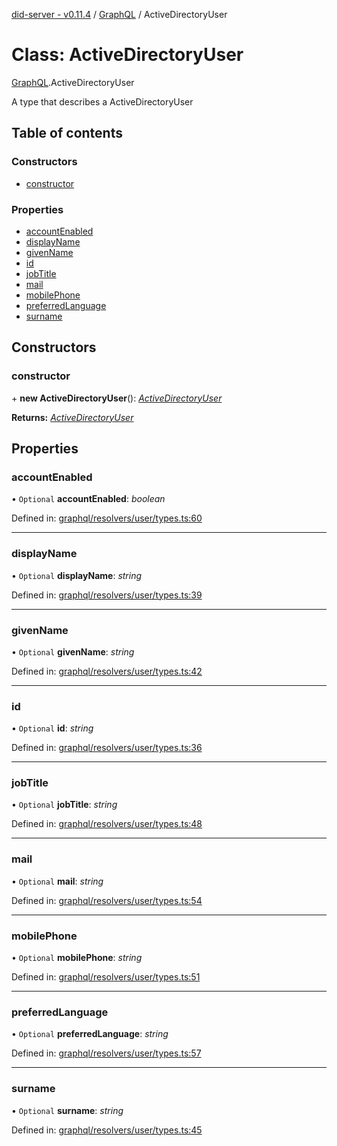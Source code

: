 [did-server - v0.11.4](../README.md) / [GraphQL](../modules/graphql.md) / ActiveDirectoryUser

# Class: ActiveDirectoryUser

[GraphQL](../modules/graphql.md).ActiveDirectoryUser

A type that describes a ActiveDirectoryUser

## Table of contents

### Constructors

- [constructor](graphql.activedirectoryuser.md#constructor)

### Properties

- [accountEnabled](graphql.activedirectoryuser.md#accountenabled)
- [displayName](graphql.activedirectoryuser.md#displayname)
- [givenName](graphql.activedirectoryuser.md#givenname)
- [id](graphql.activedirectoryuser.md#id)
- [jobTitle](graphql.activedirectoryuser.md#jobtitle)
- [mail](graphql.activedirectoryuser.md#mail)
- [mobilePhone](graphql.activedirectoryuser.md#mobilephone)
- [preferredLanguage](graphql.activedirectoryuser.md#preferredlanguage)
- [surname](graphql.activedirectoryuser.md#surname)

## Constructors

### constructor

\+ **new ActiveDirectoryUser**(): [*ActiveDirectoryUser*](graphql.activedirectoryuser.md)

**Returns:** [*ActiveDirectoryUser*](graphql.activedirectoryuser.md)

## Properties

### accountEnabled

• `Optional` **accountEnabled**: *boolean*

Defined in: [graphql/resolvers/user/types.ts:60](https://github.com/Puzzlepart/did/blob/dev/server/graphql/resolvers/user/types.ts#L60)

___

### displayName

• `Optional` **displayName**: *string*

Defined in: [graphql/resolvers/user/types.ts:39](https://github.com/Puzzlepart/did/blob/dev/server/graphql/resolvers/user/types.ts#L39)

___

### givenName

• `Optional` **givenName**: *string*

Defined in: [graphql/resolvers/user/types.ts:42](https://github.com/Puzzlepart/did/blob/dev/server/graphql/resolvers/user/types.ts#L42)

___

### id

• `Optional` **id**: *string*

Defined in: [graphql/resolvers/user/types.ts:36](https://github.com/Puzzlepart/did/blob/dev/server/graphql/resolvers/user/types.ts#L36)

___

### jobTitle

• `Optional` **jobTitle**: *string*

Defined in: [graphql/resolvers/user/types.ts:48](https://github.com/Puzzlepart/did/blob/dev/server/graphql/resolvers/user/types.ts#L48)

___

### mail

• `Optional` **mail**: *string*

Defined in: [graphql/resolvers/user/types.ts:54](https://github.com/Puzzlepart/did/blob/dev/server/graphql/resolvers/user/types.ts#L54)

___

### mobilePhone

• `Optional` **mobilePhone**: *string*

Defined in: [graphql/resolvers/user/types.ts:51](https://github.com/Puzzlepart/did/blob/dev/server/graphql/resolvers/user/types.ts#L51)

___

### preferredLanguage

• `Optional` **preferredLanguage**: *string*

Defined in: [graphql/resolvers/user/types.ts:57](https://github.com/Puzzlepart/did/blob/dev/server/graphql/resolvers/user/types.ts#L57)

___

### surname

• `Optional` **surname**: *string*

Defined in: [graphql/resolvers/user/types.ts:45](https://github.com/Puzzlepart/did/blob/dev/server/graphql/resolvers/user/types.ts#L45)
